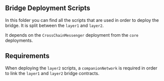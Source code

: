 ## Bridge Deployment Scripts

In this folder you can find all the scripts that are used in order to deploy the bridge.
It is split between the `layer1` and `layer2`. 

It depends on the `CrossChainMessenger` deployment from the `core` deployments.

## Requirements

When deploying the `layer2` scripts, a `companionNetwork` is required in order to link the `layer1` and `layer2`
bridge contracts.